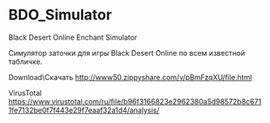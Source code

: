 # BDO_Simulator
Black Desert Online Enchant Simulator

Симулятор заточки для игры Black Desert Online по всем известной табличке.

Download\Скачать http://www50.zippyshare.com/v/pBmFzqXU/file.html

VirusTotal https://www.virustotal.com/ru/file/b96f3166823e2962380a5d98572b8c6711fe7132be0f7f443e29f7eaaf32a1d4/analysis/
